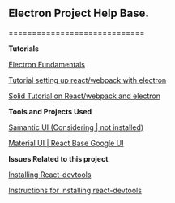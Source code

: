 ## Electron Project Help Base.
=============================



**Tutorials**

[Electron Fundamentals](http://maxogden.com/electron-fundamentals.html)

[Tutorial setting up react/webpack with electron](https://medium.com/@Agro/developing-desktop-applications-with-electron-and-react-40d117d97564#.uzkeqlnzl)

[Solid Tutorial on React/webpack and electron](https://underthehood.myob.com/changing-of-the-guard-in-web-technologies/)

**Tools and Projects Used**


[Samantic UI (Considering | not installed)](http://semantic-ui.com/)

[Material UI | React Base Google UI](http://www.material-ui.com/#/get-started/prerequisites)
[]()


**Issues Related to this project**

[Installing React-devtools](https://github.com/atom/electron/issues/915)

[Instructions for installing react-devtools](https://github.com/facebook/react-devtools/tree/master/shells/chrome)
